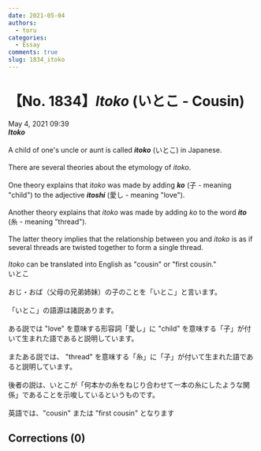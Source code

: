 ```yaml
---
date: 2021-05-04
authors:
  - toru
categories:
  - Essay
comments: true
slug: 1834_itoko
---
```


# 【No. 1834】<strong><em>Itoko</strong></em> (いとこ - Cousin)
<div class="date">May 4, 2021 09:39</div>
<div id="post"><div id="body_show_ori">
<strong><em>Itoko</strong></em><br/><br/>A child of one's uncle or aunt is called <strong><em>itoko</em></strong> (いとこ) in Japanese.<br/><br/>There are several theories about the etymology of <em>itoko</em>.<br/><br/>One theory explains that <em>itoko</em> was made by adding <strong><em>ko</em></strong> (子 - meaning "child") to the adjective <strong><em>itoshi</em></strong> (愛し - meaning "love").<br/><br/>Another theory explains that <em>itoko</em> was made by adding <em>ko</em> to the word <strong><em>ito</em></strong> (糸 - meaning "thread").<br/><br/>The latter theory implies that the relationship between you and <em>itoko</em> is as if several threads are twisted together to form a single thread.<br/><br/><em>Itoko</em> can be translated into English as "cousin" or "first cousin."
</div></div>

<!-- more -->

<div id="post_ja"><div id="body_show_mo">
いとこ<br/><br/>おじ・おば（父母の兄弟姉妹）の子のことを「いとこ」と言います。<br/><br/>「いとこ」の語源は諸説あります。<br/><br/>ある説では "love" を意味する形容詞「愛し」に "child" を意味する「子」が付いて生まれた語であると説明しています。<br/><br/>またある説では、 ​"thread" を意味する「糸」に「子」が付いて生まれた語であると説明しています。<br/><br/>後者の説は、いとこが「何本かの糸をねじり合わせて一本の糸にしたような関係」であることを示唆しているというものです。<br/><br/>英語では、"cousin" または "first cousin" となります
</div></div>

## Corrections (0)
